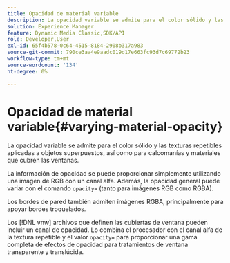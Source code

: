 ```yaml
---
title: Opacidad de material variable
description: La opacidad variable se admite para el color sólido y las texturas repetibles aplicadas a objetos superpuestos, así como para calcomanías y materiales que cubren las ventanas.
solution: Experience Manager
feature: Dynamic Media Classic,SDK/API
role: Developer,User
exl-id: 65f4b578-0c64-4515-8184-2908b317a983
source-git-commit: 790ce3aa4e9aadc019d17e663fc93d7c69772b23
workflow-type: tm+mt
source-wordcount: '134'
ht-degree: 0%

---
```


# Opacidad de material variable{#varying-material-opacity}

La opacidad variable se admite para el color sólido y las texturas repetibles aplicadas a objetos superpuestos, así como para calcomanías y materiales que cubren las ventanas.

La información de opacidad se puede proporcionar simplemente utilizando una imagen de RGB con un canal alfa. Además, la opacidad general puede variar con el comando `opacity=` (tanto para imágenes RGB como RGBA).

Los bordes de pared también admiten imágenes RGBA, principalmente para apoyar bordes troquelados.

Los [!DNL vnw] archivos que definen las cubiertas de ventana pueden incluir un canal de opacidad. Lo combina el procesador con el canal alfa de la textura repetible y el valor `opacity=` para proporcionar una gama completa de efectos de opacidad para tratamientos de ventana transparente y translúcida.
